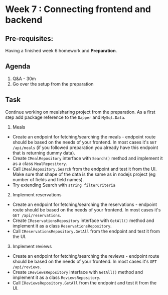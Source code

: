 # Week 7 : Connecting frontend and backend

## Pre-requisites:

Having a finished week 6 homework and **Preparation**.

## Agenda

1. Q&A - 30m
2. Go over the setup from the preparation

## Task

Continue working on mealsharing project from the preparation. As a first step add package reference to the `Dapper` and `MySql.Data`.
1. Meals
  * Create an endpoint for fetching/searching the meals - endpoint route should be based on the needs of your frontend. In most cases it's `GET /api/meals` (if you followed preparation you already have this endpoint that is returning dummy data).
  * Create `IMealRepository` interface with `Search()` method and implement it as a class `MealRepository`.
  * Call `IMealRepository.Search` from the endpoint and test it from the UI. Make sure that shape of the data is the same as in nodejs project (eg number of fields and field names).
  * Try extending Search with `string filterCriteria`
2. Implement reservations
  * Create an endpoint for fetching/searching the reservations - endpoint route should be based on the needs of your frontend. In most cases it's `GET /api/reservations`.
  * Create `IReservationsRepository` interface with `GetAll()` method and implement it as a class `ReservationsRepository`.
  * Call `IReservationsRepository.GetAll` from the endpoint and test it from the UI.
3. Implement reviews
  * Create an endpoint for fetching/searching the reviews - endpoint route should be based on the needs of your frontend. In most cases it's `GET /api/reviews`.
  * Create `IReviewsRepository` interface with `GetAll()` method and implement it as a class `ReviewsRepository`.
  * Call `IReviewsRepository.GetAll` from the endpoint and test it from the UI.
